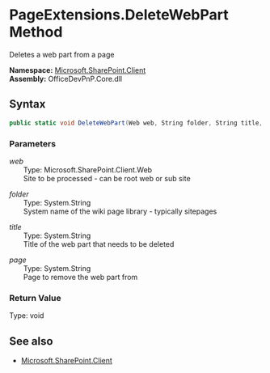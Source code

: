# PageExtensions.DeleteWebPart Method  
Deletes a web part from a page  

**Namespace:** [Microsoft.SharePoint.Client](Microsoft.SharePoint.Client.md)  
**Assembly:** OfficeDevPnP.Core.dll  
## Syntax
```C#
public static void DeleteWebPart(Web web, String folder, String title, String page)
```
### Parameters
*web*  
&emsp;&emsp;Type: Microsoft.SharePoint.Client.Web  
&emsp;&emsp;Site to be processed - can be root web or sub site  

*folder*  
&emsp;&emsp;Type: System.String  
&emsp;&emsp;System name of the wiki page library - typically sitepages  

*title*  
&emsp;&emsp;Type: System.String  
&emsp;&emsp;Title of the web part that needs to be deleted  

*page*  
&emsp;&emsp;Type: System.String  
&emsp;&emsp;Page to remove the web part from  

### Return Value
Type: void  

## See also
- [Microsoft.SharePoint.Client](Microsoft.SharePoint.Client.md)
